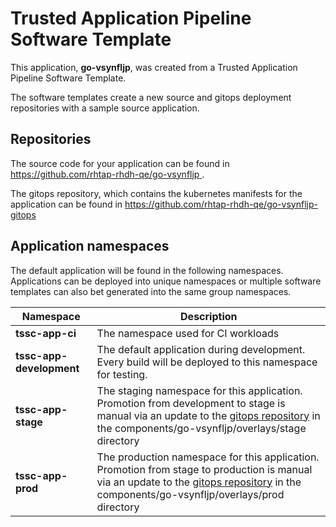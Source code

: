 # Trusted Application Pipeline Software Template

This application, **go-vsynfljp**, was created from a Trusted Application Pipeline Software Template.

The software templates create a new source and gitops deployment repositories with a sample source application. 

## Repositories

The source code for your application can be found in [https://github.com/rhtap-rhdh-qe/go-vsynfljp ](https://github.com/rhtap-rhdh-qe/go-vsynfljp ).
 
The gitops repository, which contains the kubernetes manifests for the application can be found in 
[https://github.com/rhtap-rhdh-qe/go-vsynfljp-gitops ](https://github.com/rhtap-rhdh-qe/go-vsynfljp-gitops ) 

## Application namespaces 

The default application will be found in the following namespaces. Applications can be deployed into unique namespaces or multiple software templates can also bet generated into the same group namespaces.  

|  Namespace   |  Description   |  
| -------- | -------- |
| **tssc-app-ci** | The namespace used for CI workloads |
| **tssc-app-development** | The default application during development. Every build will be deployed to this namespace for testing. |
| **tssc-app-stage** | The staging namespace for this application. Promotion from development to stage is manual via an update to the [gitops repository](https://github.com/rhtap-rhdh-qe/go-vsynfljp-gitops ) in the components/go-vsynfljp/overlays/stage directory |
| **tssc-app-prod** | The production namespace for this application. Promotion from stage to production is manual via an update to the [gitops repository](https://github.com/rhtap-rhdh-qe/go-vsynfljp-gitops ) in the components/go-vsynfljp/overlays/prod directory |